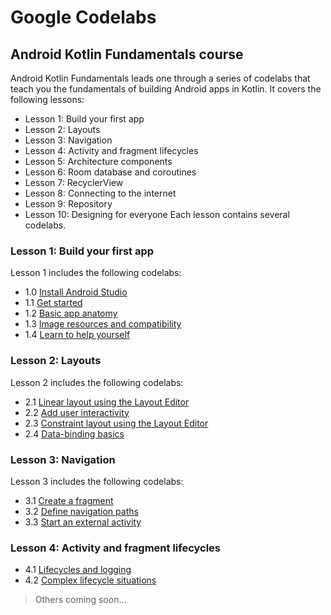 # Google Codelabs

## Android Kotlin Fundamentals course
Android Kotlin Fundamentals leads one through a series of codelabs that teach you the fundamentals of building Android apps in Kotlin.
It covers the following lessons:
* Lesson 1: Build your first app
* Lesson 2: Layouts
* Lesson 3: Navigation
* Lesson 4: Activity and fragment lifecycles
* Lesson 5: Architecture components
* Lesson 6: Room database and coroutines
* Lesson 7: RecyclerView
* Lesson 8: Connecting to the internet
* Lesson 9: Repository
* Lesson 10: Designing for everyone
Each lesson contains several codelabs.

### Lesson 1: Build your first app
Lesson 1 includes the following codelabs:
* 1.0 [Install Android Studio](https://codelabs.developers.google.com/codelabs/kotlin-android-training-install-studio/index.html?index=..%2F..android-kotlin-fundamentals)
* 1.1 [Get started](https://codelabs.developers.google.com/codelabs/kotlin-android-training-get-started/)
* 1.2 [Basic app anatomy](https://codelabs.developers.google.com/codelabs/kotlin-android-training-app-anatomy/)
* 1.3 [Image resources and compatibility](https://codelabs.developers.google.com/codelabs/kotlin-android-training-images-compat/index.html?index=..%2F..android-kotlin-fundamentals)
* 1.4 [Learn to help yourself](https://codelabs.developers.google.com/codelabs/kotlin-android-training-available-resources/index.html?index=..%2F..android-kotlin-fundamentals)

### Lesson 2: Layouts
Lesson 2 includes the following codelabs:
* 2.1 [Linear layout using the Layout Editor](https://codelabs.developers.google.com/codelabs/kotlin-android-training-linear-layout/index.html?index=..%2F..android-kotlin-fundamentals)
* 2.2 [Add user interactivity](https://codelabs.developers.google.com/codelabs/kotlin-android-training-interactivity/index.html?index=..%2F..android-kotlin-fundamentals)
* 2.3 [Constraint layout using the Layout Editor](https://codelabs.developers.google.com/codelabs/kotlin-android-training-constraint-layout/index.html?index=..%2F..android-kotlin-fundamentals)
* 2.4 [Data-binding basics](https://codelabs.developers.google.com/codelabs/kotlin-android-training-data-binding-basics/index.html?index=..%2F..android-kotlin-fundamentals)

### Lesson 3: Navigation
Lesson 3 includes the following codelabs:
* 3.1 [Create a fragment](https://codelabs.developers.google.com/codelabs/kotlin-android-training-create-and-add-fragment/index.html)
* 3.2 [Define navigation paths](https://codelabs.developers.google.com/codelabs/kotlin-android-training-add-navigation/index.html)
* 3.3 [Start an external activity](https://codelabs.developers.google.com/codelabs/kotlin-android-training-start-external-activity/index.html)

### Lesson 4: Activity and fragment lifecycles
* 4.1 [Lifecycles and logging](https://codelabs.developers.google.com/codelabs/kotlin-android-training-lifecycles-logging/index.html)
* 4.2 [Complex lifecycle situations](https://codelabs.developers.google.com/codelabs/kotlin-android-training-complex-lifecycle/index.html)

> Others coming soon...
